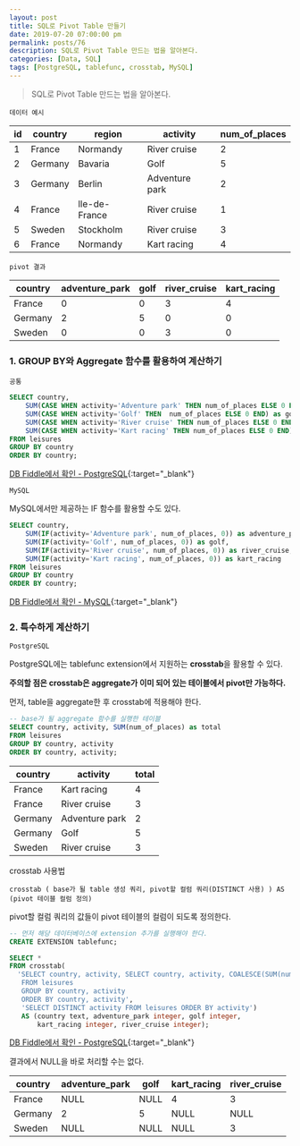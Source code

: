 ```yaml
---
layout: post
title: SQL로 Pivot Table 만들기
date: 2019-07-20 07:00:00 pm
permalink: posts/76
description: SQL로 Pivot Table 만드는 법을 알아본다.
categories: [Data, SQL]
tags: [PostgreSQL, tablefunc, crosstab, MySQL]
---
```


> SQL로 Pivot Table 만드는 법을 알아본다.

`데이터 예시`

| id  | country | region        | activity       | num_of_places |
| --- | ------- | ------------- | -------------- | ------------- |
| 1   | France  | Normandy      | River cruise   | 2             |
| 2   | Germany | Bavaria       | Golf           | 5             |
| 3   | Germany | Berlin        | Adventure park | 2             |
| 4   | France  | lle-de-France | River cruise   | 1             |
| 5   | Sweden  | Stockholm     | River cruise   | 3             |
| 6   | France  | Normandy      | Kart racing    | 4             |

`pivot 결과`

| country | adventure_park | golf | river_cruise | kart_racing |
| ------- | -------------- | ---- | ------------ | ----------- |
| France  | 0              | 0    | 3            | 4           |
| Germany | 2              | 5    | 0            | 0           |
| Sweden  | 0              | 0    | 3            | 0           |


### 1. GROUP BY와 Aggregate 함수를 활용하여 계산하기

`공통`

``` sql
SELECT country,
    SUM(CASE WHEN activity='Adventure park' THEN num_of_places ELSE 0 END) as adventure_park,
    SUM(CASE WHEN activity='Golf' THEN  num_of_places ELSE 0 END) as golf,
    SUM(CASE WHEN activity='River cruise' THEN num_of_places ELSE 0 END) as river_cruise,
    SUM(CASE WHEN activity='Kart racing' THEN num_of_places ELSE 0 END) as kart_racing
FROM leisures
GROUP BY country
ORDER BY country;
```

[DB Fiddle에서 확인 - PostgreSQL](https://www.db-fiddle.com/f/mLFdxBDRFwvRwio1Qd5EV6/3){:target="_blank"}

`MySQL`

MySQL에서만 제공하는 IF 함수를 활용할 수도 있다.

``` sql
SELECT country,
    SUM(IF(activity='Adventure park', num_of_places, 0)) as adventure_park,
    SUM(IF(activity='Golf', num_of_places, 0)) as golf,
    SUM(IF(activity='River cruise', num_of_places, 0)) as river_cruise,
    SUM(IF(activity='Kart racing', num_of_places, 0)) as kart_racing
FROM leisures
GROUP BY country
ORDER BY country;
```

[DB Fiddle에서 확인 - MySQL](https://www.db-fiddle.com/f/cjrojmUkDhGyTiAa5wknpx/0){:target="_blank"}

### 2. 특수하게 계산하기

`PostgreSQL`

PostgreSQL에는 tablefunc extension에서 지원하는 **crosstab**을 활용할 수 있다.

**주의할 점은 crosstab은 aggregate가 이미 되어 있는 테이블에서 pivot만 가능하다.**

먼저, table을 aggregate한 후 crosstab에 적용해야 한다.

``` sql
-- base가 될 aggregate 함수를 실행한 테이블
SELECT country, activity, SUM(num_of_places) as total 
FROM leisures 
GROUP BY country, activity 
ORDER BY country, activity;
```

| country | activity       | total |
| ------- | -------------- | ----- |
| France  | Kart racing    | 4     |
| France  | River cruise   | 3     |
| Germany | Adventure park | 2     |
| Germany | Golf           | 5     |
| Sweden  | River cruise   | 3     |

crosstab 사용법

    crosstab ( base가 될 table 생성 쿼리, pivot할 컬럼 쿼리(DISTINCT 사용) ) AS (pivot 테이블 컬럼 정의)

pivot할 컬럼 쿼리의 값들이 pivot 테이블의 컬럼이 되도록 정의한다.

``` sql
-- 먼저 해당 데이터베이스에 extension 추가를 실행해야 한다. 
CREATE EXTENSION tablefunc;

SELECT *
FROM crosstab(
  'SELECT country, activity, SELECT country, activity, COALESCE(SUM(num_of_places),0) as total
   FROM leisures 
   GROUP BY country, activity 
   ORDER BY country, activity',
   'SELECT DISTINCT activity FROM leisures ORDER BY activity') 
   AS (country text, adventure_park integer, golf integer, 
       kart_racing integer, river_cruise integer);
```

[DB Fiddle에서 확인 - PostgreSQL](https://www.db-fiddle.com/f/fVhTDCUopMrPdaFdPb8kyQ/1){:target="_blank"}

결과에서 NULL을 바로 처리할 수는 없다.

| country | adventure_park | golf | kart_racing | river_cruise |
| ------- | -------------- | ---- | ----------- | ------------ |
| France  | NULL               |  NULL    | 4           | 3            |
| Germany | 2              | 5    |       NULL      |   NULL           |
| Sweden  | NULL               |  NULL    |     NULL        | 3            |

